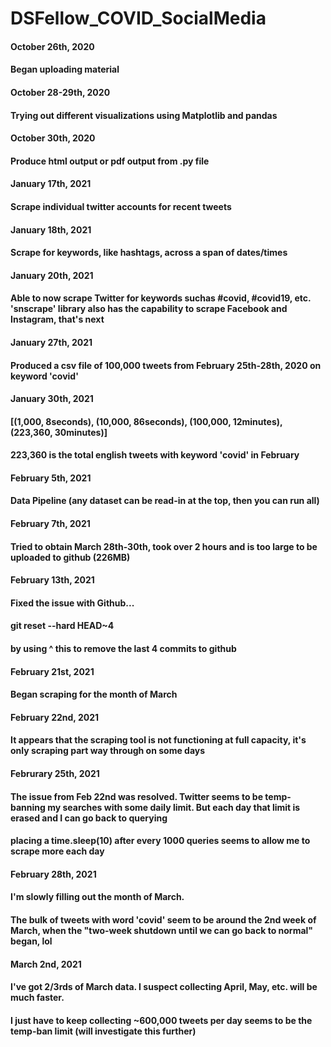# DSFellow_COVID_SocialMedia


#### October 26th, 2020
#### Began uploading material

#### October 28-29th, 2020
#### Trying out different visualizations using Matplotlib and pandas

#### October 30th, 2020
#### Produce html output or pdf output from .py file


#### January 17th, 2021
#### Scrape individual twitter accounts for recent tweets


#### January 18th, 2021
#### Scrape for keywords, like hashtags, across a span of dates/times


#### January 20th, 2021
#### Able to now scrape Twitter for keywords suchas #covid, #covid19, etc. 'snscrape' library also has the capability to scrape Facebook and Instagram, that's next


#### January 27th, 2021
#### Produced a csv file of 100,000 tweets from February 25th-28th, 2020 on keyword 'covid'

#### January 30th, 2021
#### [(1,000, 8seconds), (10,000, 86seconds), (100,000, 12minutes), (223,360, 30minutes)]
#### 223,360 is the total english tweets with keyword 'covid' in February

#### February 5th, 2021
#### Data Pipeline (any dataset can be read-in at the top, then you can run all)

#### February 7th, 2021
#### Tried to obtain March 28th-30th, took over 2 hours and is too large to be uploaded to github (226MB)

#### February 13th, 2021
#### Fixed the issue with Github... 
#### git reset --hard HEAD~4
#### by using ^ this to remove the last 4 commits to github

#### February 21st, 2021
#### Began scraping for the month of March

#### February 22nd, 2021
#### It appears that the scraping tool is not functioning at full capacity, it's only scraping part way through on some days

#### Februrary 25th, 2021
#### The issue from Feb 22nd was resolved. Twitter seems to be temp-banning my searches with some daily limit. But each day that limit is erased and I can go back to querying
#### placing a time.sleep(10) after every 1000 queries seems to allow me to scrape more each day

#### February 28th, 2021
#### I'm slowly filling out the month of March. 
#### The bulk of tweets with word 'covid' seem to be around the 2nd week of March, when the "two-week shutdown until we can go back to normal" began, lol

#### March 2nd, 2021
#### I've got 2/3rds of March data. I suspect collecting April, May, etc. will be **much** faster.
#### I just have to keep collecting ~600,000 tweets per day seems to be the temp-ban limit (will investigate this further)

